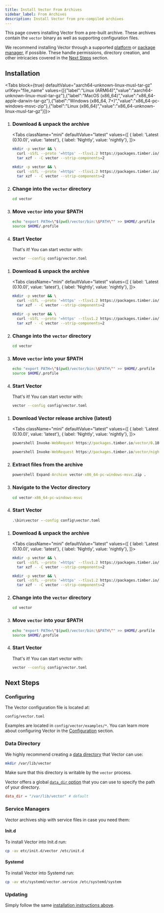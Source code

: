 ```yaml
---
title: Install Vector From Archives
sidebar_label: From Archives
description: Install Vector from pre-compiled archives
---
```


This page covers installing Vector from a pre-built archive. These archives
contain the `vector` binary as well as supporting configuration files.

<Alert type="warning">

We recommend installing Vector through a supported [platform][docs.platforms]
or [package manager][docs.package_managers], if possible. These handle
permissions, directory creation, and other intricacies covered in the
[Next Steps](#next-steps) section.

</Alert>

## Installation

<Tabs
block={true}
defaultValue="aarch64-unknown-linux-musl-tar-gz"
urlKey="file_name"
values={[{"label":"Linux (ARM64)","value":"aarch64-unknown-linux-musl-tar-gz"},{"label":"MacOS (x86_64)","value":"x86_64-apple-darwin-tar-gz"},{"label":"Windows (x86_64, 7+)","value":"x86_64-pc-windows-msvc-zip"},{"label":"Linux (x86_64)","value":"x86_64-unknown-linux-musl-tar-gz"}]}>

<TabItem value="vector-aarch64-unknown-linux-musl-tar-gz">
<Steps headingDepth={3}>

1.  ### Download & unpack the archive

    <Tabs
    className="mini"
    defaultValue="latest"
    values={[
    { label: 'Latest (0.10.0)', value: 'latest'},
    { label: 'Nightly', value: 'nightly'},
    ]}>

    <TabItem value="latest">

    ```bash
    mkdir -p vector && \
      curl -sSfL --proto '=https' --tlsv1.2 https://packages.timber.io/vector/0.10.X/vector-aarch64-unknown-linux-musl.tar.gz | \
      tar xzf - -C vector --strip-components=2
    ```

    </TabItem>
    <TabItem value="nightly">

    ```bash
    mkdir -p vector && \
      curl -sSfL --proto '=https' --tlsv1.2 https://packages.timber.io/vector/nightly/latest/vector-aarch64-unknown-linux-musl.tar.gz | \
      tar xzf - -C vector --strip-components=2
    ```

    </TabItem>
    </Tabs>

2.  ### Change into the `vector` directory

    ```bash
    cd vector
    ```

3.  ### Move `vector` into your \$PATH

    ```bash
    echo "export PATH=\"$(pwd)/vector/bin:\$PATH\"" >> $HOME/.profile
    source $HOME/.profile
    ```

4.  ### Start Vector

    That's it! You can start vector with:

    ```bash
    vector --config config/vector.toml
    ```

</Steps>
</TabItem>

<TabItem value="vector-x86_64-apple-darwin-tar-gz">
<Steps headingDepth={3}>

1.  ### Download & unpack the archive

    <Tabs
    className="mini"
    defaultValue="latest"
    values={[
    { label: 'Latest (0.10.0)', value: 'latest'},
    { label: 'Nightly', value: 'nightly'},
    ]}>

    <TabItem value="latest">

    ```bash
    mkdir -p vector && \
      curl -sSfL --proto '=https' --tlsv1.2 https://packages.timber.io/vector/0.10.X/vector-x86_64-apple-darwin.tar.gz | \
      tar xzf - -C vector --strip-components=2
    ```

    </TabItem>
    <TabItem value="nightly">

    ```bash
    mkdir -p vector && \
      curl -sSfL --proto '=https' --tlsv1.2 https://packages.timber.io/vector/nightly/latest/vector-x86_64-apple-darwin.tar.gz | \
      tar xzf - -C vector --strip-components=2
    ```

    </TabItem>
    </Tabs>

2.  ### Change into the `vector` directory

    ```bash
    cd vector
    ```

3.  ### Move `vector` into your \$PATH

    ```bash
    echo "export PATH=\"$(pwd)/vector/bin:\$PATH\"" >> $HOME/.profile
    source $HOME/.profile
    ```

4.  ### Start Vector

    That's it! You can start vector with:

    ```bash
    vector --config config/vector.toml
    ```

</Steps>
</TabItem>

<TabItem value="vector-x86_64-pc-windows-msvc-zip">
<Steps headingDepth={3}>

1.  ### Download Vector release archive (latest)

    <Tabs
    className="mini"
    defaultValue="latest"
    values={[
    { label: 'Latest (0.10.0)', value: 'latest'},
    { label: 'Nightly', value: 'nightly'},
    ]}>

    <TabItem value="latest">

    ```bat
    powershell Invoke-WebRequest https://packages.timber.io/vector/0.10.X/vector-x86_64-pc-windows-msvc.zip -OutFile vector-x86_64-pc-windows-msvc.zip
    ```

    </TabItem>
    <TabItem value="nightly">

    ```bat
    powershell Invoke-WebRequest https://packages.timber.io/vector/nightly/latest/vector-x86_64-pc-windows-msvc.zip -OutFile vector-x86_64-pc-windows-msvc.zip
    ```

    </TabItem>
    </Tabs>

2.  ### Extract files from the archive

    ```bat
    powershell Expand-Archive vector-x86_64-pc-windows-msvc.zip .
    ```

3.  ### Navigate to the Vector directory

    ```bat
    cd vector-x86_64-pc-windows-msvc
    ```

4.  ### Start Vector

    ```bat
    .\bin\vector --config config\vector.toml
    ```

</Steps>
</TabItem>

<TabItem value="vector-x86_64-unknown-linux-musl-tar-gz">
<Steps headingDepth={3}>

1.  ### Download & unpack the archive

    <Tabs
    className="mini"
    defaultValue="latest"
    values={[
    { label: 'Latest (0.10.0)', value: 'latest'},
    { label: 'Nightly', value: 'nightly'},
    ]}>

    <TabItem value="latest">

    ```bash
    mkdir -p vector && \
      curl -sSfL --proto '=https' --tlsv1.2 https://packages.timber.io/vector/0.10.X/vector-x86_64-unknown-linux-musl.tar.gz | \
      tar xzf - -C vector --strip-components=2
    ```

    </TabItem>
    <TabItem value="nightly">

    ```bash
    mkdir -p vector && \
      curl -sSfL --proto '=https' --tlsv1.2 https://packages.timber.io/vector/nightly/latest/vector-x86_64-unknown-linux-musl.tar.gz | \
      tar xzf - -C vector --strip-components=2
    ```

    </TabItem>
    </Tabs>

2.  ### Change into the `vector` directory

    ```bash
    cd vector
    ```

3.  ### Move `vector` into your \$PATH

    ```bash
    echo "export PATH=\"$(pwd)/vector/bin:\$PATH\"" >> $HOME/.profile
    source $HOME/.profile
    ```

4.  ### Start Vector

    That's it! You can start vector with:

    ```bash
    vector --config config/vector.toml
    ```

</Steps>
</TabItem>
</Tabs>

## Next Steps

### Configuring

The Vector configuration file is located at:

```text
config/vector.toml
```

Examples are located in `config/vector/examples/*`. You can learn more about
configuring Vector in the [Configuration][docs.configuration] section.

### Data Directory

We highly recommend creating a [data directory][docs.global-options#data_dir]
that Vector can use:

```bash
mkdir /var/lib/vector
```

<Alert type="warning">

Make sure that this directory is writable by the `vector` process.

</Alert>

Vector offers a global [`data_dir` option][docs.global-options#data_dir] that
you can use to specify the path of your directory.

```toml title="vector.toml"
data_dir = "/var/lib/vector" # default
```

### Service Managers

Vector archives ship with service files in case you need them:

#### Init.d

To install Vector into Init.d run:

```bash
cp -av etc/init.d/vector /etc/init.d
```

#### Systemd

To install Vector into Systemd run:

```bash
cp -av etc/systemd/vector.service /etc/systemd/system
```

### Updating

Simply follow the same [installation instructions above](#installation).

[docs.configuration]: /docs/setup/configuration/
[docs.global-options#data_dir]: /docs/reference/global-options/#data_dir
[docs.package_managers]: /docs/setup/installation/package-managers/
[docs.platforms]: /docs/setup/installation/platforms/
